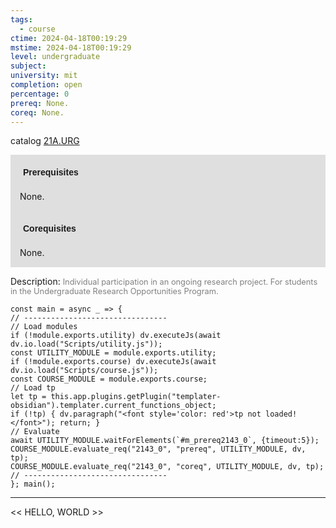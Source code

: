 ```yaml
---
tags:
  - course
ctime: 2024-04-18T00:19:29
mstime: 2024-04-18T00:19:29
level: undergraduate
subject: 
university: mit
completion: open
percentage: 0
prereq: None.
coreq: None.
---
```


catalog [21A.URG](http://student.mit.edu/catalog/m21Aa.html#21A.URG)

<span style="display: block; padding: 15px; background-color: rgb(100, 100, 100, 0.2);"><font id="m_prereq2143_0" style="display: block; font-family: Arial, sans-serif; font-weight: bold; padding: 5px">Prerequisites</font><br><span id="prereq2143_0">None.</span></span>
<span style="display: block; padding: 15px; background-color: rgb(100, 100, 100, 0.2);"><font id="m_coreq2143_0" style="display: block; font-family: Arial, sans-serif; font-weight: bold; padding: 5px">Corequisites</font><br><span id="coreq2143_0">None.</span></span>

<font style="">Description:</font>
<font style="color: grey; font-size: 0.8rem;">Individual participation in an ongoing research project.  For students in the Undergraduate Research Opportunities Program.</font>

```dataviewjs
const main = async _ => {
// --------------------------------
// Load modules
if (!module.exports.utility) dv.executeJs(await dv.io.load("Scripts/utility.js"));
const UTILITY_MODULE = module.exports.utility;
if (!module.exports.course) dv.executeJs(await dv.io.load("Scripts/course.js"));
const COURSE_MODULE = module.exports.course;
// Load tp
let tp = this.app.plugins.getPlugin("templater-obsidian").templater.current_functions_object;
if (!tp) { dv.paragraph("<font style='color: red'>tp not loaded!</font>"); return; }
// Evaluate
await UTILITY_MODULE.waitForElements(`#m_prereq2143_0`, {timeout:5});
COURSE_MODULE.evaluate_req("2143_0", "prereq", UTILITY_MODULE, dv, tp);
COURSE_MODULE.evaluate_req("2143_0", "coreq", UTILITY_MODULE, dv, tp);
// --------------------------------
}; main();
```

---

<< HELLO, WORLD >>
